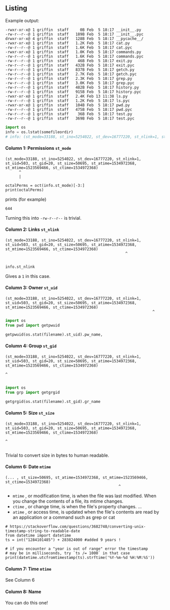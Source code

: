 ## Listing

Example output:

```
-rwxr-xr-x@ 1 griffin  staff     0B Feb  5 18:17 __init__.py
-rw-r--r--@ 1 griffin  staff   189B Feb  5 18:17 __init__.pyc
drwxr-xr-x@ 4 griffin  staff   128B Feb  5 18:17 __pycache__/
-rwxr-xr-x@ 1 griffin  staff   1.2K Feb  5 18:17 cat.py
-rw-r--r--@ 1 griffin  staff   1.6K Feb  5 18:17 cat.pyc
-rwxr-xr-x@ 1 griffin  staff   1.0K Feb  5 18:17 commands.py
-rw-r--r--@ 1 griffin  staff   1.6K Feb  5 18:17 commands.pyc
-rw-r--r--@ 1 griffin  staff    46B Feb  5 18:17 exit.py
-rw-r--r--@ 1 griffin  staff   432B Feb  5 18:17 exit.pyc
-rw-r--r--@ 1 griffin  staff   837B Feb  5 18:17 getch.py
-rw-r--r--@ 1 griffin  staff   2.7K Feb  5 18:17 getch.pyc
-rw-r--r--@ 1 griffin  staff   2.3K Feb  5 18:17 grep.py
-rw-r--r--@ 1 griffin  staff   3.0K Feb  5 18:17 grep.pyc
-rw-r--r--@ 1 griffin  staff   482B Feb  5 18:17 history.py
-rw-r--r--@ 1 griffin  staff   915B Feb  5 18:17 history.pyc
-rwxr-xr-x@ 1 griffin  staff   2.4K Feb 13 11:38 ls.py
-rw-r--r--@ 1 griffin  staff   1.2K Feb  5 18:17 ls.pyc
-rwxr-xr-x@ 1 griffin  staff   104B Feb  5 18:17 pwd.py
-rw-r--r--@ 1 griffin  staff   475B Feb  5 18:17 pwd.pyc
-rw-r--r--@ 1 griffin  staff    36B Feb  5 18:17 test.py
-rw-r--r--@ 1 griffin  staff   369B Feb  5 18:17 test.pyc
```

```python
import os
info = os.lstat(somefileordir)
# info: (st_mode=33188, st_ino=5254022, st_dev=16777220, st_nlink=1, st_uid=503, st_gid=20, st_size=50695, st_atime=1534972368, st_mtime=1523569466, st_ctime=1534972368)
```

#### Column 1: Permissions `st_mode`
```
(st_mode=33188, st_ino=5254022, st_dev=16777220, st_nlink=1, st_uid=503, st_gid=20, st_size=50695, st_atime=1534972368, st_mtime=1523569466, st_ctime=1534972368)
      ^
      |
```


```
octalPerms = oct(info.st_mode)[-3:]
print(octalPerms)
```

prints (for example)

```
644
```

Turning this into `-rw-r--r--` is trivial.
  
#### Column 2: Links `st_nlink`
```
(st_mode=33188, st_ino=5254022, st_dev=16777220, st_nlink=1, st_uid=503, st_gid=20, st_size=50695, st_atime=1534972368, st_mtime=1523569466, st_ctime=1534972368)
                                                     ^
      
```



```
info.st_nlink
```

Gives a `1` in this case.

#### Column 3: Owner `st_uid`
```
(st_mode=33188, st_ino=5254022, st_dev=16777220, st_nlink=1, st_uid=503, st_gid=20, st_size=50695, st_atime=1534972368, st_mtime=1523569466, st_ctime=1534972368)
                                                                 ^

```
```python
import os
from pwd import getpwuid

getpwuid(os.stat(filename).st_uid).pw_name,
```

#### Column 4: Group `st_gid`
```
(st_mode=33188, st_ino=5254022, st_dev=16777220, st_nlink=1, st_uid=503, st_gid=20, st_size=50695, st_atime=1534972368, st_mtime=1523569466, st_ctime=1534972368)
                                                                             ^
      
```
```python
import os
from grp import getgrgid

getgrgid(os.stat(filename).st_gid).gr_name
```

#### Column 5: Size `st_size`
```
(st_mode=33188, st_ino=5254022, st_dev=16777220, st_nlink=1, st_uid=503, st_gid=20, st_size=50695, st_atime=1534972368, st_mtime=1523569466, st_ctime=1534972368)
                                                                                           ^
      
```
Trivial to convert size in bytes to human readable.

#### Column 6: Date `mtime`

```
(... , st_size=50695, st_atime=1534972368, st_mtime=1523569466, st_ctime=1534972368)
                                                  ^
```

- `mtime` , or modification time, is when the file was last modified. When you change the contents of a file, its mtime changes. 
- `ctime` , or change time, is when the file's property changes. ... 
- `atime` , or access time, is updated when the file's contents are read by an application or a command such as grep or cat


```
# https://stackoverflow.com/questions/3682748/converting-unix-timestamp-string-to-readable-date
from datetime import datetime
ts = int("1284101485") + 283824000 #added 9 years !

# if you encounter a "year is out of range" error the timestamp
# may be in milliseconds, try `ts /= 1000` in that case
print(datetime.utcfromtimestamp(ts).strftime('%Y-%m-%d %H:%M:%S'))
```

#### Column 7: Time `mtime`

See Column 6

#### Column 8: Name

You can do this one!

